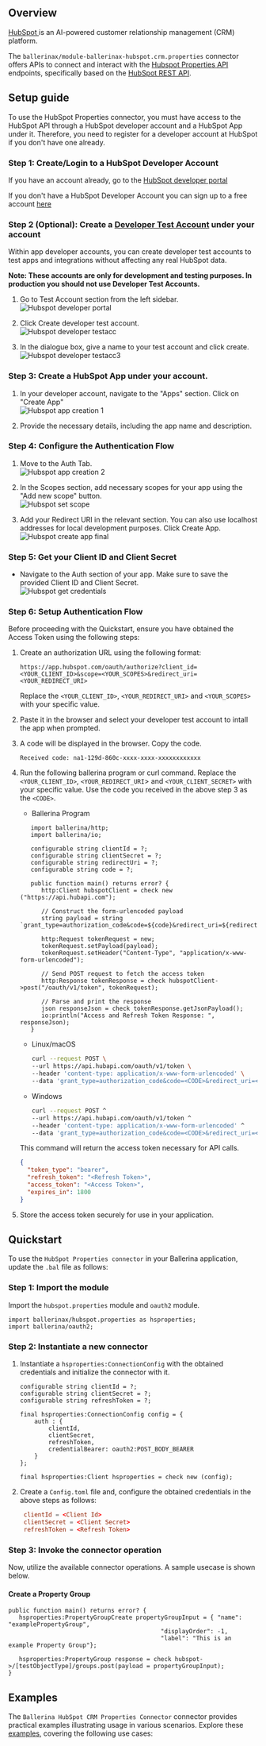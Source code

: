 ## Overview

[HubSpot ](https://www.hubspot.com/) is an AI-powered customer relationship management (CRM) platform. 

The `ballerinax/module-ballerinax-hubspot.crm.properties` connector offers APIs to connect and interact with the [Hubspot Properties API](https://developers.hubspot.com/docs/guides/api/crm/properties) endpoints, specifically based on the [HubSpot REST API](https://developers.hubspot.com/docs/reference/api/overview).

## Setup guide

To use the HubSpot Properties connector, you must have access to the HubSpot API through a HubSpot developer account and a HubSpot App under it. Therefore, you need to register for a developer account at HubSpot if you don't have one already.

### Step 1: Create/Login to a HubSpot Developer Account

If you have an account already, go to the [HubSpot developer portal](https://app.hubspot.com/)

If you don't have a HubSpot Developer Account you can sign up to a free account [here](https://developers.hubspot.com/get-started)

### Step 2 (Optional): Create a [Developer Test Account](https://developers.hubspot.com/beta-docs/getting-started/account-types#developer-test-accounts) under your account

Within app developer accounts, you can create developer test accounts to test apps and integrations without affecting any real HubSpot data.

**Note: These accounts are only for development and testing purposes. In production you should not use Developer Test Accounts.**

1. Go to Test Account section from the left sidebar.  
   ![Hubspot developer portal](../docs/resources/test_acc_1.png)

2. Click Create developer test account.  
   ![Hubspot developer testacc](../docs/resources/test_acc_2.png)

3. In the dialogue box, give a name to your test account and click create.  
   ![Hubspot developer testacc3](../docs/resources/test_acc_3.png)

### Step 3: Create a HubSpot App under your account.

1. In your developer account, navigate to the "Apps" section. Click on "Create App"  
   ![Hubspot app creation 1](../docs/resources/create_app_1.png)

2. Provide the necessary details, including the app name and description.

### Step 4: Configure the Authentication Flow

1. Move to the Auth Tab.  
   ![Hubspot app creation 2](../docs/resources/create_app_2.png)

2. In the Scopes section, add necessary scopes for your app using the "Add new scope" button.  
   ![Hubspot set scope](../docs/resources/set_scope.png)

3. Add your Redirect URI in the relevant section. You can also use localhost addresses for local development purposes. Click Create App.  
   ![Hubspot create app final](../docs/resources/create_app_final.png)

### Step 5: Get your Client ID and Client Secret

- Navigate to the Auth section of your app. Make sure to save the provided Client ID and Client Secret.  
  ![Hubspot get credentials](../docs/resources/get_credentials.png)

### Step 6: Setup Authentication Flow

Before proceeding with the Quickstart, ensure you have obtained the Access Token using the following steps:

1. Create an authorization URL using the following format:

   ```
   https://app.hubspot.com/oauth/authorize?client_id=<YOUR_CLIENT_ID>&scope=<YOUR_SCOPES>&redirect_uri=<YOUR_REDIRECT_URI>
   ```

   Replace the `<YOUR_CLIENT_ID>`, `<YOUR_REDIRECT_URI>` and `<YOUR_SCOPES>` with your specific value.

2. Paste it in the browser and select your developer test account to intall the app when prompted.
3. A code will be displayed in the browser. Copy the code.

   ```
   Received code: na1-129d-860c-xxxx-xxxx-xxxxxxxxxxxx
   ```

4. Run the following ballerina program or curl command. Replace the `<YOUR_CLIENT_ID>`, `<YOUR_REDIRECT_URI`> and `<YOUR_CLIENT_SECRET>` with your specific value. Use the code you received in the above step 3 as the `<CODE>`.

   - Ballerina Program

   ```ballerina
      import ballerina/http;
      import ballerina/io;

      configurable string clientId = ?;
      configurable string clientSecret = ?;
      configurable string redirectUri = ?;
      configurable string code = ?;

      public function main() returns error? {
         http:Client hubspotClient = check new ("https://api.hubapi.com");

         // Construct the form-urlencoded payload
         string payload = string `grant_type=authorization_code&code=${code}&redirect_uri=${redirectUri}&client_id=${clientId}&client_secret=${clientSecret}`;

         http:Request tokenRequest = new;
         tokenRequest.setPayload(payload);
         tokenRequest.setHeader("Content-Type", "application/x-www-form-urlencoded");

         // Send POST request to fetch the access token
         http:Response tokenResponse = check hubspotClient->post("/oauth/v1/token", tokenRequest);

         // Parse and print the response
         json responseJson = check tokenResponse.getJsonPayload();
         io:println("Access and Refresh Token Response: ", responseJson);
      }
   ```

   - Linux/macOS

     ```bash
     curl --request POST \
     --url https://api.hubapi.com/oauth/v1/token \
     --header 'content-type: application/x-www-form-urlencoded' \
     --data 'grant_type=authorization_code&code=<CODE>&redirect_uri=<YOUR_REDIRECT_URI>&client_id=<YOUR_CLIENT_ID>&client_secret=<YOUR_CLIENT_SECRET>'
     ```

   - Windows

     ```bash
     curl --request POST ^
     --url https://api.hubapi.com/oauth/v1/token ^
     --header 'content-type: application/x-www-form-urlencoded' ^
     --data 'grant_type=authorization_code&code=<CODE>&redirect_uri=<YOUR_REDIRECT_URI>&client_id=<YOUR_CLIENT_ID>&client_secret=<YOUR_CLIENT_SECRET>'
     ```

   This command will return the access token necessary for API calls.

   ```json
   {
     "token_type": "bearer",
     "refresh_token": "<Refresh Token>",
     "access_token": "<Access Token>",
     "expires_in": 1800
   }
   ```

5. Store the access token securely for use in your application.

## Quickstart

To use the `HubSpot Properties connector` in your Ballerina application, update the `.bal` file as follows:

### Step 1: Import the module

Import the `hubspot.properties` module and `oauth2` module.

```ballerina
import ballerinax/hubspot.properties as hsproperties;
import ballerina/oauth2;
```
### Step 2: Instantiate a new connector

1. Instantiate a `hsproperties:ConnectionConfig` with the obtained credentials and initialize the connector with it.

    ```ballerina 
    configurable string clientId = ?;
    configurable string clientSecret = ?;
    configurable string refreshToken = ?;

    final hsproperties:ConnectionConfig config = {
        auth : {
            clientId,
            clientSecret,
            refreshToken,
            credentialBearer: oauth2:POST_BODY_BEARER
        }
    };

    final hsproperties:Client hsproperties = check new (config);
    ```

2. Create a `Config.toml` file and, configure the obtained credentials in the above steps as follows:

   ```toml
    clientId = <Client Id>
    clientSecret = <Client Secret>
    refreshToken = <Refresh Token>
   ```

### Step 3: Invoke the connector operation

Now, utilize the available connector operations. A sample usecase is shown below.

#### Create a Property Group

```ballerina
public function main() returns error? {
   hsproperties:PropertyGroupCreate propertyGroupInput = { "name": "examplePropertyGroup",
                                           "displayOrder": -1,
                                           "label": "This is an example Property Group"};
                                           
   hsproperties:PropertyGroup response = check hubspot->/[testObjectType]/groups.post(payload = propertyGroupInput);
}
```

## Examples

The `Ballerina HubSpot CRM Properties Connector` connector provides practical examples illustrating usage in various scenarios. Explore these [examples](https://github.com/module-ballerinax-hubspot.crm.properties/tree/main/examples/), covering the following use cases:
